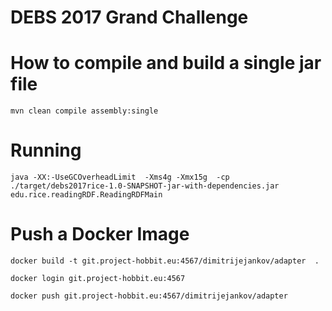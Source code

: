 # DEBS 2017 Grand Challenge



# How to compile and build a single jar file 


	mvn clean compile assembly:single


# Running 

	java -XX:-UseGCOverheadLimit  -Xms4g -Xmx15g  -cp ./target/debs2017rice-1.0-SNAPSHOT-jar-with-dependencies.jar edu.rice.readingRDF.ReadingRDFMain

 


# Push a Docker Image 

	docker build -t git.project-hobbit.eu:4567/dimitrijejankov/adapter  .

	docker login git.project-hobbit.eu:4567

	docker push git.project-hobbit.eu:4567/dimitrijejankov/adapter 

